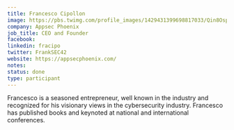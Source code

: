 ```yaml
---
title: Francesco Cipollon
image: https://pbs.twimg.com/profile_images/1429431399698817033/Qin8OspH_400x400.jpg
company: Appsec Phoenix
job_title: CEO and Founder
facebook:
linkedin: fracipo
twitter: FrankSEC42
website: https://appsecphoenix.com/
notes:
status: done
type: participant
---
```

Francesco is a seasoned entrepreneur, well known in the industry and recognized for his visionary views in the cybersecurity industry. Francesco has published books and keynoted at national and international conferences.
